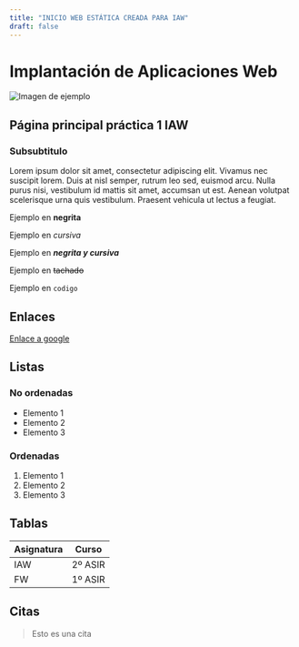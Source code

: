 ```yaml
---
title: "INICIO WEB ESTÁTICA CREADA PARA IAW"
draft: false
---
```

# Implantación de Aplicaciones Web

![Imagen de ejemplo](https://cdn.computerhoy.com/sites/navi.axelspringer.es/public/styles/2400/public/media/image/2019/07/origen-nombres-informatica-nunca-hubieras-imaginado_2.jpg?itok=sGsKfgat)

## Página principal práctica 1 IAW

### Subsubtitulo

Lorem ipsum dolor sit amet, consectetur adipiscing elit. Vivamus nec suscipit lorem. Duis at nisl semper, rutrum leo sed, euismod arcu. Nulla purus nisi, vestibulum id mattis sit amet, accumsan ut est. Aenean volutpat scelerisque urna quis vestibulum. Praesent vehicula ut lectus a feugiat. 

Ejemplo en **negrita**

Ejemplo en *cursiva*

Ejemplo en ***negrita y cursiva***

Ejemplo en ~~tachado~~

Ejemplo en `codigo`

## Enlaces

[Enlace a google](https://www.google.com)

## Listas

### No ordenadas

* Elemento 1
* Elemento 2
* Elemento 3

### Ordenadas

1. Elemento 1
2. Elemento 2
3. Elemento 3

## Tablas

| Asignatura | Curso |
|--------|-----------|
| IAW   | 2º ASIR     |
| FW  | 1º ASIR     |


## Citas

> Esto es una cita
